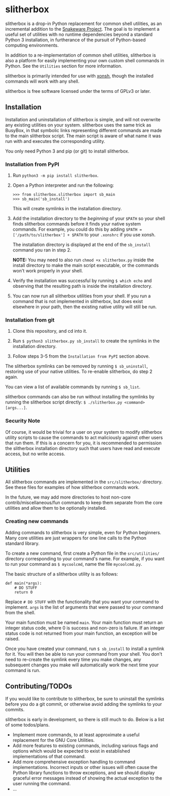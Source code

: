 # slitherbox
slitherbox is a drop-in Python replacement for common shell utilities, as an incremental addition to the
[Snakeware Project](https://github.com/joshiemoore/snakeware). The goal is to implement a useful 
set of utilities with no runtime dependencies beyond a standard Python 3 installation, in furtherance
of the pursuit of Python-based computing environments.

In addition to a re-implementation of common shell utilities, slitherbox is also a platform for easily implementing
your own custom shell commands in Python. See the `Utilities` section for more information.

slitherbox is primarily intended for use with [xonsh](https://xon.sh/), though the installed commands
will work with any shell.

slitherbox is free software licensed under the terms of GPLv3 or later.

## Installation
Installation and uninstallation of slitherbox is simple, and will not overwrite any existing utilities on your system.
slitherbox uses the same trick as BusyBox, in that symbolic links representing different commands are made to
the main slitherbox script. The main script is aware of what name it was run with and executes the corresponding utility.

You only need Python 3 and pip (or git) to install slitherbox.

### Installation from PyPI
1. Run `python3 -m pip install slitherbox`.

2. Open a Python interpreter and run the following:
   ```
   >>> from slitherbox.slitherbox import sb_main
   >>> sb_main('sb_install')
   ```

   This will create symlinks in the installation directory.

3. Add the installation directory to the *beginning* of your `$PATH` so your shell finds slitherbox
   commands before it finds your native system commands. For example, you could do this by adding
   `$PATH = ['/path/to/slitherbox'] + $PATH` to your `.xonshrc` if you use xonsh.

   The installation directory is displayed at the end of the `sb_install` command you ran in step 2.

   **NOTE:** You may need to also run `chmod +x slitherbox.py` inside the install directory to make
   the main script executable, or the commands won't work properly in your shell. 

4. Verify the installation was successful by running `$ which echo` and observing that the resulting
   path is inside the installation directory.

5. You can now run all slitherbox utilities from your shell. If you run a command that is not
   implemented in slitherbox, but does exist elsewhere in your path, then the existing native
   utility will still be run.

### Installation from git
1. Clone this repository, and cd into it.

2. Run `$ python3 slitherbox.py sb_install` to create the symlinks in the installation directory.

3. Follow steps 3-5 from the `Installation from PyPI` section above.

The slitherbox symlinks can be removed by running `$ sb_uninstall`, restoring use of your native utilities.
To re-enable slitherbox, do step 2 again.

You can view a list of available commands by running `$ sb_list`.

slitherbox commands can also be run without installing the symlinks by running the slitherbox script
directly: `$ ./slitherbox.py <command> [args...]`.

### Security Note
Of course, it would be trivial for a user on your system to modify slitherbox utility scripts to
cause the commands to act maliciously against other users that run them. If this is a concern for you,
it is recommended to permission the slitherbox installation directory such that users have read and
execute access, but no write access.

## Utilities

All slitherbox commands are implemented in the `src/slitherbox/` directory. See these files for examples of how
slitherbox commands work.

In the future, we may add more directories to host non-core contrib/miscellaneous/fun commands to keep
them separate from the core utilities and allow them to be optionally installed.

### Creating new commands
Adding commands to slitherbox is very simple, even for Python beginners. Many core utilities are just
wrappers for one line calls to the Python standard library.

To create a new command, first create a Python file in the `src/utilities/` directory corresponding to your
command's name. For example, if you want to run your command as `$ mycoolcmd`, name the file `mycoolcmd.py`.

The basic structure of a slitherbox utility is as follows:

```
def main(*args):
    # DO STUFF
    return 0
```

Replace `# DO STUFF` with the functionality that you want your command to implement.
`args` is the list of arguments that were passed to your command from the shell.

Your main function must be named `main`. Your main function must return an integer status
code, where 0 is success and non-zero is failure. If an integer status code is not returned
from your main function, an exception will be raised.

Once you have created your command, run `$ sb_install` to install a symlink for it. You will then be able to run
your command from your shell. You don't need to re-create the symlink every time you make changes,
any subsequent changes you make will automatically work the next time your command is run.

## Contributing/TODOs
If you would like to contribute to slitherbox, be sure to uninstall the symlinks before you do a git commit,
or otherwise avoid adding the symlinks to your commits.

slitherbox is early in development, so there is still much to do. Below is a list of some todos/plans.

* Implement more commands, to at least approximate a useful replacement for the GNU Core Utilities.
* Add more features to existing commands, including various flags and options which would be expected
  to exist in established implementations of that command.
* Add more comprehensive exception handling to command implementations. Incorrect inputs or other
  issues will often cause the Python library functions to throw exceptions, and we should display
  graceful error messages instead of showing the actual exception to the user running the command.
* ... 
